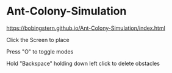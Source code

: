# Ant-Colony-Simulation

https://bobingstern.github.io/Ant-Colony-Simulation/index.html

Click the Screen to place

Press "O" to toggle modes

Hold "Backspace" holding down left click to delete obstacles

